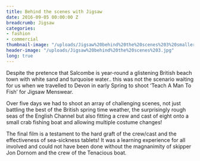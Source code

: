 ```yaml
---
title: Behind the scenes with Jigsaw
date: 2016-09-05 00:00:00 Z
breadcrumb: Jigsaw
categories:
- fashion
- commercial
thumbnail-image: "/uploads/Jigsaw%20behind%20the%20scenes%203%20smaller.jpg"
header-image: "/uploads/Jigsaw%20behind%20the%20scenes%203.jpg"
long: true
---
```


Despite the pretence that Salcombe is year-round a glistening British beach town with white sand and turquoise water.. this was not the scenario waiting for us when we travelled to Devon in early Spring to shoot ‘Teach A Man To Fish’ for Jigsaw Menswear.

Over five days we had to shoot an array of challenging scenes, not just battling the best of the British spring time weather, the surprisingly rough seas of the English Channel but also fitting a crew and cast of eight onto a small crab fishing boat and allowing multiple costume changes!

The final film is a testament to the hard graft of the crew/cast and the effectiveness of sea-sickness tablets! It was a learning experience for all involved and could not have been done without the magnanimity of skipper Jon Dornom and the crew of the Tenacious boat.

